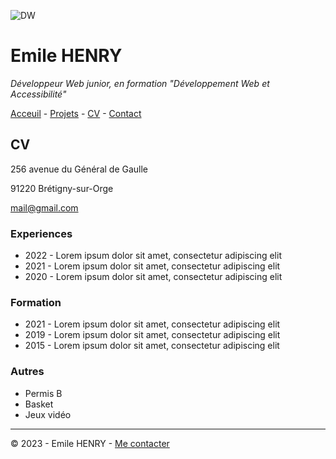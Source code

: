![DW](https://www.ikadia.fr/wp-content/uploads/2018/12/ikadia-article-developpeur-web-bandeau-head.jpg)
# Emile HENRY
*Développeur Web junior, en formation "Développement Web et Accessibilité"*

[Acceuil](https://github.com/EmileHENRY/S01E11-Atelier-Recap-Exo-EmileHENRY) - [Projets](https://github.com/EmileHENRY/S01E11-Atelier-Recap-Exo-EmileHENRY/blob/main/projet.md) - [CV](https://github.com/EmileHENRY/S01E11-Atelier-Recap-Exo-EmileHENRY/blob/main/CV%20exo%20s01e11%20EH.md) - [Contact](https://github.com/EmileHENRY/S01E11-Atelier-Recap-Exo-EmileHENRY/blob/main/contact%20exo%20s01e11%20EH.md)
## CV
256 avenue du Général de Gaulle

91220 Brétigny-sur-Orge

[mail@gmail.com](https://www.google.com/intl/fr/gmail/about/)
### Experiences
* 2022 - Lorem ipsum dolor sit amet, consectetur adipiscing elit
* 2021 - Lorem ipsum dolor sit amet, consectetur adipiscing elit
* 2020 - Lorem ipsum dolor sit amet, consectetur adipiscing elit
### Formation
* 2021 - Lorem ipsum dolor sit amet, consectetur adipiscing elit
* 2019 - Lorem ipsum dolor sit amet, consectetur adipiscing elit
* 2015 - Lorem ipsum dolor sit amet, consectetur adipiscing elit
### Autres
  * Permis B
  * Basket
  * Jeux vidéo
---
:copyright: 2023 - Emile HENRY - [Me contacter](https://github.com/EmileHENRY/S01E11-Atelier-Recap-Exo-EmileHENRY/blob/main/contact%20exo%20s01e11%20EH.md)